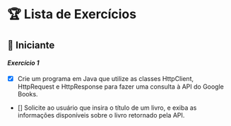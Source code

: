 # 🏆 Lista de Exercícios

## 🔰 Iniciante

#### *Exercício 1*

- [x] Crie um programa em Java que utilize as classes HttpClient, HttpRequest e HttpResponse para fazer uma consulta à API do Google Books.
- [] Solicite ao usuário que insira o título de um livro, e exiba as informações disponíveis sobre o livro retornado pela API.